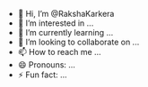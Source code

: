 - 👋 Hi, I’m @RakshaKarkera
- 👀 I’m interested in ...
- 🌱 I’m currently learning ...
- 💞️ I’m looking to collaborate on ...
- 📫 How to reach me ...
- 😄 Pronouns: ...
- ⚡ Fun fact: ...

<!---
RakshaKarkera/RakshaKarkera is a ✨ special ✨ repository because its `README.md` (this file) appears on your GitHub profile.
You can click the Preview link to take a look at your changes.
--->
